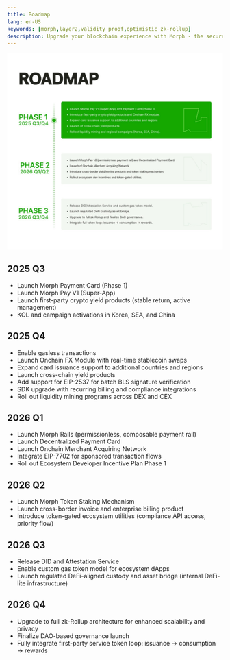 ```yaml
---
title: Roadmap
lang: en-US
keywords: [morph,layer2,validity proof,optimistic zk-rollup]
description: Upgrade your blockchain experience with Morph - the secure decentralized, cost0efficient, and high-performing optimistic zk-rollup solution. Try it now!
---
```



![1](../../assets/docs/about/roadmap/roadmap1.jpg)



## 2025 Q3

- Launch Morph Payment Card (Phase 1)
- Launch Morph Pay V1 (Super-App)
- Launch first-party crypto yield products (stable return, active management)
- KOL and campaign activations in Korea, SEA, and China

## 2025 Q4

- Enable gasless transactions
- Launch Onchain FX Module with real-time stablecoin swaps
- Expand card issuance support to additional countries and regions
- Launch cross-chain yield products
- Add support for EIP-2537 for batch BLS signature verification
- SDK upgrade with recurring billing and compliance integrations
- Roll out liquidity mining programs across DEX and CEX

## 2026 Q1

- Launch Morph Rails (permissionless, composable payment rail)
- Launch Decentralized Payment Card
- Launch Onchain Merchant Acquiring Network
- Integrate EIP-7702 for sponsored transaction flows
- Roll out Ecosystem Developer Incentive Plan Phase 1

## 2026 Q2

- Launch Morph Token Staking Mechanism
- Launch cross-border invoice and enterprise billing product
- Introduce token-gated ecosystem utilities (compliance API access, priority flow)

## 2026 Q3

- Release DID and Attestation Service
- Enable custom gas token model for ecosystem dApps
- Launch regulated DeFi-aligned custody and asset bridge (internal DeFi-lite infrastructure)

## 2026 Q4

- Upgrade to full zk-Rollup architecture for enhanced scalability and privacy
- Finalize DAO-based governance launch
- Fully integrate first-party service token loop: issuance → consumption → rewards

